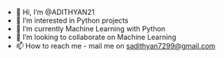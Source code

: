 - 👋 Hi, I’m @ADITHYAN21
- 👀 I’m interested in Python projects 
- 🌱 I’m currently Machine Learning with Python
- 💞️ I’m looking to collaborate on Machine Learning
- 📫 How to reach me - mail me on sadithyan7299@gmail.com

<!---
ADITHYAN21/ADITHYAN21 is a ✨ special ✨ repository because its `README.md` (this file) appears on your GitHub profile.
You can click the Preview link to take a look at your changes.
--->
